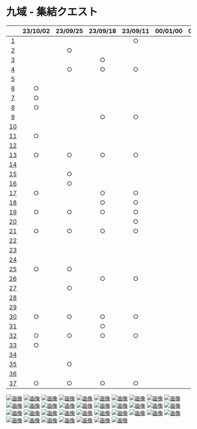 # 九域 - 集結クエスト


|  | 23/10/02 | 23/09/25 | 23/09/18 | 23/09/11 | 00/01/00 | 00/01/00 | 00/01/00 | 00/01/00 | 00/01/00 |
| :---: | :---: | :---: | :---: | :---: | :---: | :---: | :---: | :---: | :---: |
| [1](img/domain9quest_img001.png) |  |  |  | ○ |  |  |  |  |  |
| [2](img/domain9quest_img002.png) |  | ○ |  |  |  |  |  |  |  |
| [3](img/domain9quest_img003.png) |  |  | ○ |  |  |  |  |  |  |
| [4](img/domain9quest_img004.png) |  | ○ | ○ | ○ |  |  |  |  |  |
| [5](img/domain9quest_img005.png) |  |  |  |  |  |  |  |  |  |
| [6](img/domain9quest_img006.png) | ○ |  |  |  |  |  |  |  |  |
| [7](img/domain9quest_img007.png) | ○ |  |  |  |  |  |  |  |  |
| [8](img/domain9quest_img008.png) | ○ |  |  |  |  |  |  |  |  |
| [9](img/domain9quest_img009.png) |  |  | ○ | ○ |  |  |  |  |  |
| [10](img/domain9quest_img010.png) |  |  |  |  |  |  |  |  |  |
| [11](img/domain9quest_img011.png) | ○ |  |  |  |  |  |  |  |  |
| [12](img/domain9quest_img012.png) |  |  |  |  |  |  |  |  |  |
| [13](img/domain9quest_img013.png) | ○ | ○ | ○ | ○ |  |  |  |  |  |
| [14](img/domain9quest_img014.png) |  |  |  |  |  |  |  |  |  |
| [15](img/domain9quest_img015.png) |  | ○ |  |  |  |  |  |  |  |
| [16](img/domain9quest_img016.png) |  | ○ |  |  |  |  |  |  |  |
| [17](img/domain9quest_img017.png) | ○ |  | ○ | ○ |  |  |  |  |  |
| [18](img/domain9quest_img018.png) |  |  | ○ | ○ |  |  |  |  |  |
| [19](img/domain9quest_img019.png) | ○ | ○ | ○ | ○ |  |  |  |  |  |
| [20](img/domain9quest_img020.png) |  |  |  | ○ |  |  |  |  |  |
| [21](img/domain9quest_img021.png) | ○ | ○ | ○ | ○ |  |  |  |  |  |
| [22](img/domain9quest_img022.png) |  |  |  |  |  |  |  |  |  |
| [23](img/domain9quest_img023.png) |  |  |  |  |  |  |  |  |  |
| [24](img/domain9quest_img024.png) |  |  |  |  |  |  |  |  |  |
| [25](img/domain9quest_img025.png) | ○ | ○ |  |  |  |  |  |  |  |
| [26](img/domain9quest_img026.png) |  |  | ○ | ○ |  |  |  |  |  |
| [27](img/domain9quest_img027.png) |  | ○ |  |  |  |  |  |  |  |
| [28](img/domain9quest_img028.png) |  |  |  |  |  |  |  |  |  |
| [29](img/domain9quest_img029.png) |  |  |  |  |  |  |  |  |  |
| [30](img/domain9quest_img030.png) | ○ | ○ | ○ | ○ |  |  |  |  |  |
| [31](img/domain9quest_img031.png) |  |  | ○ |  |  |  |  |  |  |
| [32](img/domain9quest_img032.png) | ○ | ○ | ○ | ○ |  |  |  |  |  |
| [33](img/domain9quest_img033.png) | ○ |  |  |  |  |  |  |  |  |
| [34](img/domain9quest_img034.png) |  |  |  |  |  |  |  |  |  |
| [35](img/domain9quest_img035.png) |  | ○ |  |  |  |  |  |  |  |
| [36](img/domain9quest_img036.png) |  |  |  |  |  |  |  |  |  |
| [37](img/domain9quest_img037.png) | ○ | ○ | ○ | ○ |  |  |  |  |  |

[![画像](img/domain9quest_img001.png)](img/domain9quest_img001.png)
[![画像](img/domain9quest_img002.png)](img/domain9quest_img002.png)
[![画像](img/domain9quest_img003.png)](img/domain9quest_img003.png)
[![画像](img/domain9quest_img004.png)](img/domain9quest_img004.png)
[![画像](img/domain9quest_img005.png)](img/domain9quest_img005.png)
[![画像](img/domain9quest_img006.png)](img/domain9quest_img006.png)
[![画像](img/domain9quest_img007.png)](img/domain9quest_img007.png)
[![画像](img/domain9quest_img008.png)](img/domain9quest_img008.png)
[![画像](img/domain9quest_img009.png)](img/domain9quest_img009.png)
[![画像](img/domain9quest_img010.png)](img/domain9quest_img010.png)
[![画像](img/domain9quest_img011.png)](img/domain9quest_img011.png)
[![画像](img/domain9quest_img012.png)](img/domain9quest_img012.png)
[![画像](img/domain9quest_img013.png)](img/domain9quest_img013.png)
[![画像](img/domain9quest_img014.png)](img/domain9quest_img014.png)
[![画像](img/domain9quest_img015.png)](img/domain9quest_img015.png)
[![画像](img/domain9quest_img016.png)](img/domain9quest_img016.png)
[![画像](img/domain9quest_img017.png)](img/domain9quest_img017.png)
[![画像](img/domain9quest_img018.png)](img/domain9quest_img018.png)
[![画像](img/domain9quest_img019.png)](img/domain9quest_img019.png)
[![画像](img/domain9quest_img020.png)](img/domain9quest_img020.png)
[![画像](img/domain9quest_img021.png)](img/domain9quest_img021.png)
[![画像](img/domain9quest_img022.png)](img/domain9quest_img022.png)
[![画像](img/domain9quest_img023.png)](img/domain9quest_img023.png)
[![画像](img/domain9quest_img024.png)](img/domain9quest_img024.png)
[![画像](img/domain9quest_img025.png)](img/domain9quest_img025.png)
[![画像](img/domain9quest_img026.png)](img/domain9quest_img026.png)
[![画像](img/domain9quest_img027.png)](img/domain9quest_img027.png)
[![画像](img/domain9quest_img028.png)](img/domain9quest_img028.png)
[![画像](img/domain9quest_img029.png)](img/domain9quest_img029.png)
[![画像](img/domain9quest_img030.png)](img/domain9quest_img030.png)
[![画像](img/domain9quest_img031.png)](img/domain9quest_img031.png)
[![画像](img/domain9quest_img032.png)](img/domain9quest_img032.png)
[![画像](img/domain9quest_img033.png)](img/domain9quest_img033.png)
[![画像](img/domain9quest_img034.png)](img/domain9quest_img034.png)
[![画像](img/domain9quest_img035.png)](img/domain9quest_img035.png)
[![画像](img/domain9quest_img036.png)](img/domain9quest_img036.png)
[![画像](img/domain9quest_img037.png)](img/domain9quest_img037.png)
